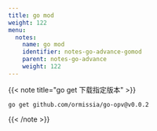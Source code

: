 ```yaml
---
title: go mod
weight: 122
menu:
  notes:
    name: go mod
    identifier: notes-go-advance-gomod
    parent: notes-go-advance
    weight: 122
---
```

<!-- go mod -->

{{< note title="go get 下载指定版本" >}}
```shell
go get github.com/ormissia/go-opv@v0.0.2
```
{{< /note >}}

